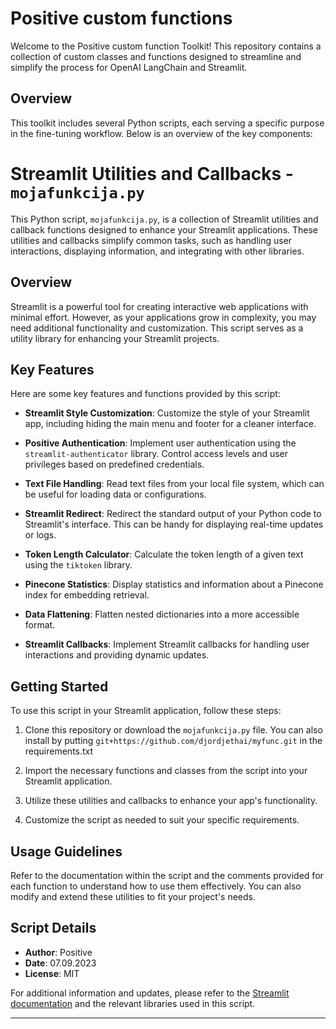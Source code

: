 # Positive custom functions

Welcome to the Positive custom function Toolkit! This repository contains a collection of custom classes and functions designed to streamline and simplify the process for OpenAI LangChain and Streamlit. 

## Overview

This toolkit includes several Python scripts, each serving a specific purpose in the fine-tuning workflow. Below is an overview of the key components:

# Streamlit Utilities and Callbacks - `mojafunkcija.py`

This Python script, `mojafunkcija.py`, is a collection of Streamlit utilities and callback functions designed to enhance your Streamlit applications. These utilities and callbacks simplify common tasks, such as handling user interactions, displaying information, and integrating with other libraries.

## Overview

Streamlit is a powerful tool for creating interactive web applications with minimal effort. However, as your applications grow in complexity, you may need additional functionality and customization. This script serves as a utility library for enhancing your Streamlit projects.

## Key Features

Here are some key features and functions provided by this script:

- **Streamlit Style Customization**: Customize the style of your Streamlit app, including hiding the main menu and footer for a cleaner interface.

- **Positive Authentication**: Implement user authentication using the `streamlit-authenticator` library. Control access levels and user privileges based on predefined credentials.

- **Text File Handling**: Read text files from your local file system, which can be useful for loading data or configurations.

- **Streamlit Redirect**: Redirect the standard output of your Python code to Streamlit's interface. This can be handy for displaying real-time updates or logs.

- **Token Length Calculator**: Calculate the token length of a given text using the `tiktoken` library.

- **Pinecone Statistics**: Display statistics and information about a Pinecone index for embedding retrieval.

- **Data Flattening**: Flatten nested dictionaries into a more accessible format.

- **Streamlit Callbacks**: Implement Streamlit callbacks for handling user interactions and providing dynamic updates.

## Getting Started

To use this script in your Streamlit application, follow these steps:

1. Clone this repository or download the `mojafunkcija.py` file. 
    You can also install by putting `git+https://github.com/djordjethai/myfunc.git` in the requirements.txt

2. Import the necessary functions and classes from the script into your Streamlit application.

3. Utilize these utilities and callbacks to enhance your app's functionality.

4. Customize the script as needed to suit your specific requirements.

## Usage Guidelines

Refer to the documentation within the script and the comments provided for each function to understand how to use them effectively. You can also modify and extend these utilities to fit your project's needs.

## Script Details

- **Author**: Positive
- **Date**: 07.09.2023
- **License**: MIT

For additional information and updates, please refer to the [Streamlit documentation](https://docs.streamlit.io/) and the relevant libraries used in this script.

---

